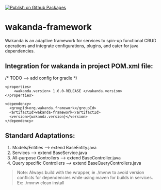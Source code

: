 [![Publish on Github Packages](https://github.com/Wakanda-Framework/wakanda-framework-java/actions/workflows/staging-build.yml/badge.svg?event=pull_request)](https://github.com/Wakanda-Framework/wakanda-framework-java/actions/workflows/staging-build.yml)

# wakanda-framework

Wakanda is an adaptive framework for services to spin-up functional CRUD operations and integrate configurations, plugins, and cater for java dependencies.

## Integration for wakanda in project POM.xml file:
/* TODO --> add config for gradle */


    <properties>
        <wakanda.version> 1.0.0-RELEASE </wakanda.version>
    </properties>
    
    <dependency>
      <groupId>org.wakanda.framework</groupId>
      <artifactId>wakanda-framework</artifactId>
      <version>{wakanda.version}</version>
    </dependency>

## Standard Adaptations:
1. Models/Entities --> extend BaseEntity.java
2. Services --> extend BaseService.java
3. All-purpose Controllers --> extend BaseController.java
4. Query specific Controllers --> extend BaseQueryControllers.java


>Note: Always build with the wrapper, ie ./mvnw to avoid version conflicts for dependencies while using maven for builds in services. Ex: ./mvnw clean install
